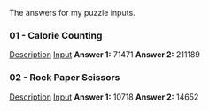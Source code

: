 The answers for my puzzle inputs.

### 01 - Calorie Counting
[Description](https://adventofcode.com/2022/day/1)
[Input](input01.txt)
**Answer 1:** 71471
**Answer 2:** 211189

### 02 - Rock Paper Scissors
[Description](https://adventofcode.com/2022/day/2)
[Input](input02.txt)
**Answer 1:** 10718
**Answer 2:** 14652

